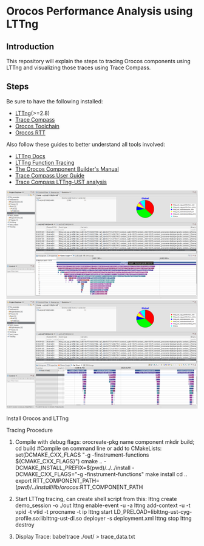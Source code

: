 # Orocos Performance Analysis using LTTng

Introduction
------------
This repository will explain the steps to tracing Orocos components using LTTng and visualizing those traces using Trace Compass. 

Steps
-----
Be sure to have the following installed:
- [LTTng](http://www.lttng.org/)(>=2.8)
- [Trace Compass](http://tracecompass.org/)
- [Orocos Toolchain](http://www.orocos.org/wiki/upgrading-toolchain-2x-toolchain-28x)
- [Orocos RTT](http://www.orocos.org/stable/documentation/rtt/v2.x/doc-xml/orocos-installation.html)

Also follow these guides to better understand all tools involved:
- [LTTng Docs](http://www.lttng.org/docs/v2.9/)
- [LTTng Function Tracing](http://lttng.org/man/3/lttng-ust-cyg-profile/v2.9/)
- [The Orocos Component Builder's Manual](https://people.mech.kuleuven.be/~orocos/pub/devel/documentation/rtt/master/doc-xml/orocos-components-manual.html)
- [Trace Compass User Guide](http://archive.eclipse.org/tracecompass/doc/stable/org.eclipse.tracecompass.doc.user/User-Guide.html)
- [Trace Compass LTTng-UST analysis](http://archive.eclipse.org/tracecompass/doc/stable/org.eclipse.tracecompass.doc.user/LTTng-UST-Analyses.html)

![](images/flame_graph.png)
![](images/stack.png)

Install Orocos and LTTng

Tracing Procedure

1. Compile with debug flags:
orocreate-pkg name component
mkdir build; cd build
	#Compile on command line or add to CMakeLists: set(DCMAKE_CXX_FLAGS "-g -finstrument-functions ${CMAKE_CXX_FLAGS}")
cmake .. -DCMAKE_INSTALL_PREFIX=$(pwd)/../../install -DCMAKE_CXX_FLAGS="-g -finstrument-functions"
make install
cd ..
export RTT_COMPONENT_PATH=$(pwd)/../install/lib/orocos:$RTT_COMPONENT_PATH

2. Start LTTng tracing, can create shell script from this:
lttng create demo_session -o ./out
lttng enable-event -u -a
lttng add-context -u -t vpid -t vtid -t procname -t ip
lttng start
LD_PRELOAD=liblttng-ust-cyg-profile.so:liblttng-ust-dl.so deployer -s deployment.xml
lttng stop
lttng destroy

3. Display Trace:
babeltrace ./out/ > trace_data.txt
